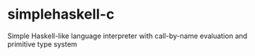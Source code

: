 # simplehaskell-c
Simple Haskell-like language interpreter with call-by-name evaluation and primitive type system
